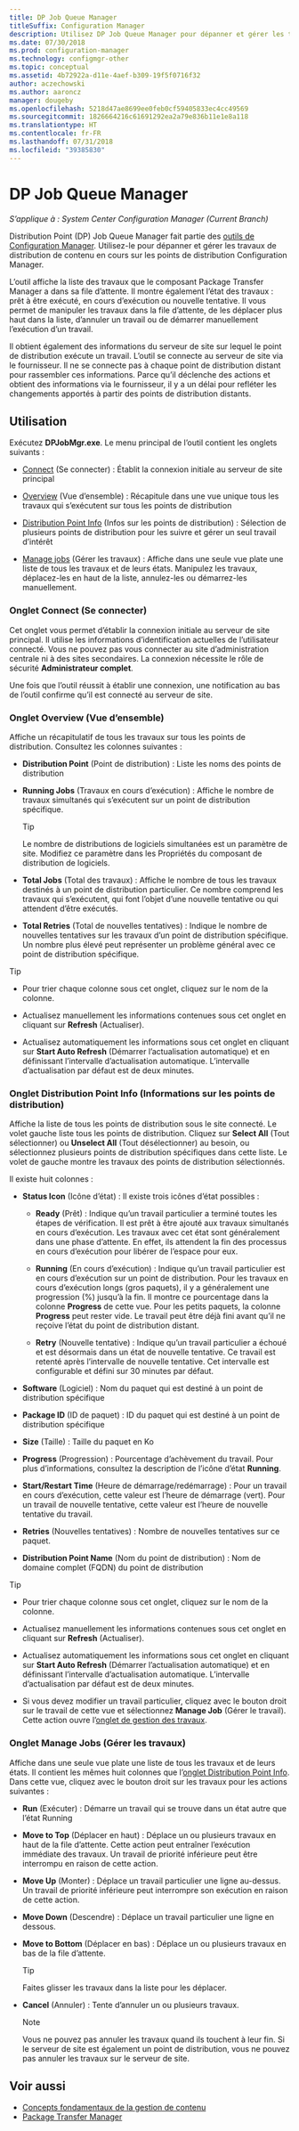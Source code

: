 ```yaml
---
title: DP Job Queue Manager
titleSuffix: Configuration Manager
description: Utilisez DP Job Queue Manager pour dépanner et gérer les travaux de distribution de contenu sur les points de distribution Configuration Manager.
ms.date: 07/30/2018
ms.prod: configuration-manager
ms.technology: configmgr-other
ms.topic: conceptual
ms.assetid: 4b72922a-d11e-4aef-b309-19f5f0716f32
author: aczechowski
ms.author: aaroncz
manager: dougeby
ms.openlocfilehash: 5218d47ae8699ee0feb0cf59405833ec4cc49569
ms.sourcegitcommit: 1826664216c61691292ea2a79e836b11e1e8a118
ms.translationtype: HT
ms.contentlocale: fr-FR
ms.lasthandoff: 07/31/2018
ms.locfileid: "39385830"
---
```

# <a name="dp-job-queue-manager"></a>DP Job Queue Manager

*S’applique à : System Center Configuration Manager (Current Branch)*

Distribution Point (DP) Job Queue Manager fait partie des [outils de Configuration Manager](/sccm/core/support/tools). Utilisez-le pour dépanner et gérer les travaux de distribution de contenu en cours sur les points de distribution Configuration Manager. 

L’outil affiche la liste des travaux que le composant Package Transfer Manager a dans sa file d’attente. Il montre également l’état des travaux : prêt à être exécuté, en cours d’exécution ou nouvelle tentative. Il vous permet de manipuler les travaux dans la file d’attente, de les déplacer plus haut dans la liste, d’annuler un travail ou de démarrer manuellement l’exécution d’un travail.

Il obtient également des informations du serveur de site sur lequel le point de distribution exécute un travail. L’outil se connecte au serveur de site via le fournisseur. Il ne se connecte pas à chaque point de distribution distant pour rassembler ces informations. Parce qu’il déclenche des actions et obtient des informations via le fournisseur, il y a un délai pour refléter les changements apportés à partir des points de distribution distants.



## <a name="usage"></a>Utilisation

Exécutez **DPJobMgr.exe**. Le menu principal de l’outil contient les onglets suivants : 

- [Connect](#bkmk_connect) (Se connecter) : Établit la connexion initiale au serveur de site principal  

- [Overview](#bkmk_overview) (Vue d’ensemble) : Récapitule dans une vue unique tous les travaux qui s’exécutent sur tous les points de distribution  

- [Distribution Point Info](#bkmk_dp-info) (Infos sur les points de distribution) : Sélection de plusieurs points de distribution pour les suivre et gérer un seul travail d’intérêt  

- [Manage jobs](#bkmk_manage-jobs) (Gérer les travaux) : Affiche dans une seule vue plate une liste de tous les travaux et de leurs états. Manipulez les travaux, déplacez-les en haut de la liste, annulez-les ou démarrez-les manuellement.  


### <a name="bkmk_connect"></a> Onglet Connect (Se connecter)

Cet onglet vous permet d’établir la connexion initiale au serveur de site principal. Il utilise les informations d’identification actuelles de l’utilisateur connecté. Vous ne pouvez pas vous connecter au site d’administration centrale ni à des sites secondaires. La connexion nécessite le rôle de sécurité **Administrateur complet**.

Une fois que l’outil réussit à établir une connexion, une notification au bas de l’outil confirme qu’il est connecté au serveur de site. 


### <a name="bkmk_overview"></a> Onglet Overview (Vue d’ensemble)

Affiche un récapitulatif de tous les travaux sur tous les points de distribution. Consultez les colonnes suivantes :  

- **Distribution Point** (Point de distribution) : Liste les noms des points de distribution  

- **Running Jobs** (Travaux en cours d’exécution) : Affiche le nombre de travaux simultanés qui s’exécutent sur un point de distribution spécifique.  

    > [!Tip]  
    > Le nombre de distributions de logiciels simultanées est un paramètre de site. Modifiez ce paramètre dans les Propriétés du composant de distribution de logiciels.  

- **Total Jobs** (Total des travaux) : Affiche le nombre de tous les travaux destinés à un point de distribution particulier. Ce nombre comprend les travaux qui s’exécutent, qui font l’objet d’une nouvelle tentative ou qui attendent d’être exécutés.  

- **Total Retries** (Total de nouvelles tentatives) : Indique le nombre de nouvelles tentatives sur les travaux d’un point de distribution spécifique. Un nombre plus élevé peut représenter un problème général avec ce point de distribution spécifique.  


> [!Tip]  
> - Pour trier chaque colonne sous cet onglet, cliquez sur le nom de la colonne.  
> 
> - Actualisez manuellement les informations contenues sous cet onglet en cliquant sur **Refresh** (Actualiser).  
> 
> - Actualisez automatiquement les informations sous cet onglet en cliquant sur **Start Auto Refresh** (Démarrer l’actualisation automatique) et en définissant l’intervalle d’actualisation automatique. L’intervalle d’actualisation par défaut est de deux minutes.  


### <a name="bkmk_dp-info"></a> Onglet Distribution Point Info (Informations sur les points de distribution)

Affiche la liste de tous les points de distribution sous le site connecté. Le volet gauche liste tous les points de distribution. Cliquez sur **Select All** (Tout sélectionner) ou **Unselect All** (Tout désélectionner) au besoin, ou sélectionnez plusieurs points de distribution spécifiques dans cette liste. Le volet de gauche montre les travaux des points de distribution sélectionnés.

Il existe huit colonnes :  

- **Status Icon** (Icône d’état) : Il existe trois icônes d’état possibles :  

    - **Ready** (Prêt) : Indique qu’un travail particulier a terminé toutes les étapes de vérification. Il est prêt à être ajouté aux travaux simultanés en cours d’exécution. Les travaux avec cet état sont généralement dans une phase d’attente. En effet, ils attendent la fin des processus en cours d’exécution pour libérer de l’espace pour eux.  

    - **Running** (En cours d’exécution) : Indique qu’un travail particulier est en cours d’exécution sur un point de distribution. Pour les travaux en cours d’exécution longs (gros paquets), il y a généralement une progression (%) jusqu’à la fin. Il montre ce pourcentage dans la colonne **Progress** de cette vue. Pour les petits paquets, la colonne **Progress** peut rester vide. Le travail peut être déjà fini avant qu’il ne reçoive l’état du point de distribution distant.  

    - **Retry** (Nouvelle tentative) : Indique qu’un travail particulier a échoué et est désormais dans un état de nouvelle tentative. Ce travail est retenté après l’intervalle de nouvelle tentative. Cet intervalle est configurable et défini sur 30 minutes par défaut.  

- **Software** (Logiciel) : Nom du paquet qui est destiné à un point de distribution spécifique  

- **Package ID** (ID de paquet) : ID du paquet qui est destiné à un point de distribution spécifique  

- **Size** (Taille) : Taille du paquet en Ko  

- **Progress** (Progression) : Pourcentage d’achèvement du travail. Pour plus d’informations, consultez la description de l’icône d’état **Running**.  

- **Start/Restart Time** (Heure de démarrage/redémarrage) : Pour un travail en cours d’exécution, cette valeur est l’heure de démarrage (vert). Pour un travail de nouvelle tentative, cette valeur est l’heure de nouvelle tentative du travail.  

- **Retries** (Nouvelles tentatives) : Nombre de nouvelles tentatives sur ce paquet.  

- **Distribution Point Name** (Nom du point de distribution) : Nom de domaine complet (FQDN) du point de distribution  

> [!Tip]  
> - Pour trier chaque colonne sous cet onglet, cliquez sur le nom de la colonne.  
> 
> - Actualisez manuellement les informations contenues sous cet onglet en cliquant sur **Refresh** (Actualiser).  
> 
> - Actualisez automatiquement les informations sous cet onglet en cliquant sur **Start Auto Refresh** (Démarrer l’actualisation automatique) et en définissant l’intervalle d’actualisation automatique. L’intervalle d’actualisation par défaut est de deux minutes.  
> 
> - Si vous devez modifier un travail particulier, cliquez avec le bouton droit sur le travail de cette vue et sélectionnez **Manage Job** (Gérer le travail). Cette action ouvre l’[onglet de gestion des travaux](#bkmk_manage-jobs).  


### <a name="bkmk_manage-jobs"></a> Onglet Manage Jobs (Gérer les travaux)

Affiche dans une seule vue plate une liste de tous les travaux et de leurs états. Il contient les mêmes huit colonnes que l’[onglet Distribution Point Info](#bkmk_dp-info). Dans cette vue, cliquez avec le bouton droit sur les travaux pour les actions suivantes :  

- **Run** (Exécuter) : Démarre un travail qui se trouve dans un état autre que l’état Running  

- **Move to Top** (Déplacer en haut) : Déplace un ou plusieurs travaux en haut de la file d’attente. Cette action peut entraîner l’exécution immédiate des travaux. Un travail de priorité inférieure peut être interrompu en raison de cette action.  

- **Move Up** (Monter) : Déplace un travail particulier une ligne au-dessus. Un travail de priorité inférieure peut interrompre son exécution en raison de cette action.  

- **Move Down** (Descendre) : Déplace un travail particulier une ligne en dessous.  

- **Move to Bottom** (Déplacer en bas) : Déplace un ou plusieurs travaux en bas de la file d’attente.  

    > [!Tip]  
    > Faites glisser les travaux dans la liste pour les déplacer.  

- **Cancel** (Annuler) : Tente d’annuler un ou plusieurs travaux.  

    > [!Note]  
    > Vous ne pouvez pas annuler les travaux quand ils touchent à leur fin. Si le serveur de site est également un point de distribution, vous ne pouvez pas annuler les travaux sur le serveur de site.  



## <a name="see-also"></a>Voir aussi

- [Concepts fondamentaux de la gestion de contenu](/sccm/core/plan-design/hierarchy/fundamental-concepts-for-content-management)
- [Package Transfer Manager](/sccm/core/plan-design/hierarchy/package-transfer-manager)
